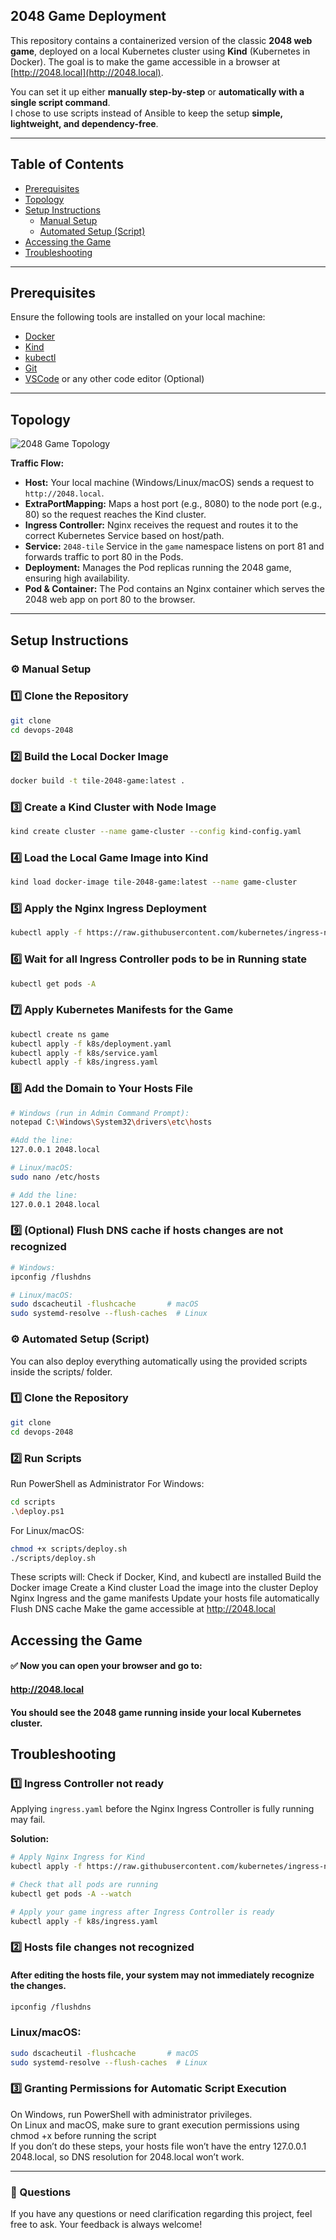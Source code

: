 ﻿﻿2048 Game Deployment
---
This repository contains a containerized version of the classic **2048 web game**, deployed on a local Kubernetes cluster using **Kind** (Kubernetes in Docker). The goal is to make the game accessible in a browser at [http://2048.local](http://2048.local).

You can set it up either **manually step-by-step** or **automatically with a single script command**.  
I chose to use scripts instead of Ansible to keep the setup **simple, lightweight, and dependency-free**.

---

## Table of Contents

- [Prerequisites](#prerequisites)
- [Topology](#topology)
- [Setup Instructions](#setup-instructions)
  - [Manual Setup](#manual-setup)
  - [Automated Setup (Script)](#automated-setup-script)
- [Accessing the Game](#accessing-the-game)
- [Troubleshooting](#troubleshooting)

---

## Prerequisites

Ensure the following tools are installed on your local machine:

- [Docker](https://www.docker.com/get-started)  
- [Kind](https://kind.sigs.k8s.io/)  
- [kubectl](https://kubernetes.io/docs/tasks/tools/)  
- [Git](https://git-scm.com/)  
- [VSCode](https://code.visualstudio.com/) or any other code editor  (Optional)

---

## Topology

![2048 Game Topology](assets/topology.png)

**Traffic Flow:**

- **Host:** Your local machine (Windows/Linux/macOS) sends a request to `http://2048.local`.  
- **ExtraPortMapping:** Maps a host port (e.g., 8080) to the node port (e.g., 80) so the request reaches the Kind cluster.  
- **Ingress Controller:** Nginx receives the request and routes it to the correct Kubernetes Service based on host/path.  
- **Service:** `2048-tile` Service in the `game` namespace listens on port 81 and forwards traffic to port 80 in the Pods.  
- **Deployment:** Manages the Pod replicas running the 2048 game, ensuring high availability.  
- **Pod & Container:** The Pod contains an Nginx container which serves the 2048 web app on port 80 to the browser.  

---

## Setup Instructions

### ⚙️ Manual Setup

### 1️⃣ Clone the Repository

```bash
git clone 
cd devops-2048
```

### 2️⃣ Build the Local Docker Image

```bash
docker build -t tile-2048-game:latest .
```

### 3️⃣ Create a Kind Cluster with Node Image
```bash
kind create cluster --name game-cluster --config kind-config.yaml
```

### 4️⃣ Load the Local Game Image into Kind
```bash
kind load docker-image tile-2048-game:latest --name game-cluster
```

### 5️⃣ Apply the Nginx Ingress Deployment
```bash
kubectl apply -f https://raw.githubusercontent.com/kubernetes/ingress-nginx/main/deploy/static/provider/kind/deploy.yaml
```

### 6️⃣ Wait for all Ingress Controller pods to be in Running state
```bash
kubectl get pods -A
```


### 7️⃣ Apply Kubernetes Manifests for the Game
```bash
kubectl create ns game
kubectl apply -f k8s/deployment.yaml
kubectl apply -f k8s/service.yaml
kubectl apply -f k8s/ingress.yaml
```

### 8️⃣ Add the Domain to Your Hosts File

```bash
# Windows (run in Admin Command Prompt):
notepad C:\Windows\System32\drivers\etc\hosts
```
```bash
#Add the line:
127.0.0.1 2048.local
```
```bash
# Linux/macOS:
sudo nano /etc/hosts
```
```bash
# Add the line:
127.0.0.1 2048.local
```
### 9️⃣ (Optional) Flush DNS cache if hosts changes are not recognized
```bash
# Windows:
ipconfig /flushdns
```
```bash
# Linux/macOS:
sudo dscacheutil -flushcache       # macOS
sudo systemd-resolve --flush-caches  # Linux
```

### ⚙️ Automated Setup (Script)
 You can also deploy everything automatically using the provided scripts inside the scripts/ folder.
### 1️⃣ Clone the Repository

```bash
git clone 
cd devops-2048
```

### 2️⃣ Run Scripts 
 Run PowerShell as Administrator
For Windows:
```bash
cd scripts
.\deploy.ps1
```

For Linux/macOS:
```bash
chmod +x scripts/deploy.sh
./scripts/deploy.sh
```
These scripts will:
Check if Docker, Kind, and kubectl are installed
Build the Docker image
Create a Kind cluster
Load the image into the cluster
Deploy Nginx Ingress and the game manifests
Update your hosts file automatically
Flush DNS cache
Make the game accessible at http://2048.local

## Accessing the Game
#### ✅ Now you can open your browser and go to: 
#### http://2048.local
#### You should see the 2048 game running inside your local Kubernetes cluster.


## Troubleshooting

### 1️⃣ Ingress Controller not ready
Applying `ingress.yaml` before the Nginx Ingress Controller is fully running may fail.

**Solution:**

```bash
# Apply Nginx Ingress for Kind
kubectl apply -f https://raw.githubusercontent.com/kubernetes/ingress-nginx/main/deploy/static/provider/kind/deploy.yaml

# Check that all pods are running
kubectl get pods -A --watch

# Apply your game ingress after Ingress Controller is ready
kubectl apply -f k8s/ingress.yaml
```

### 2️⃣ Hosts file changes not recognized
#### After editing the hosts file, your system may not immediately recognize the changes.
```bash
ipconfig /flushdns
```

### Linux/macOS:
```bash
sudo dscacheutil -flushcache       # macOS
sudo systemd-resolve --flush-caches  # Linux

```

### 3️⃣ Granting Permissions for Automatic Script Execution
On Windows, run PowerShell with administrator privileges.  
On Linux and macOS, make sure to grant execution permissions using chmod +x before running the script  
If you don’t do these steps, your hosts file won’t have the entry 127.0.0.1 2048.local, so DNS resolution for 2048.local won’t work.

---

### 💬 Questions

If you have any questions or need clarification regarding this project, feel free to ask. Your feedback is always welcome!

